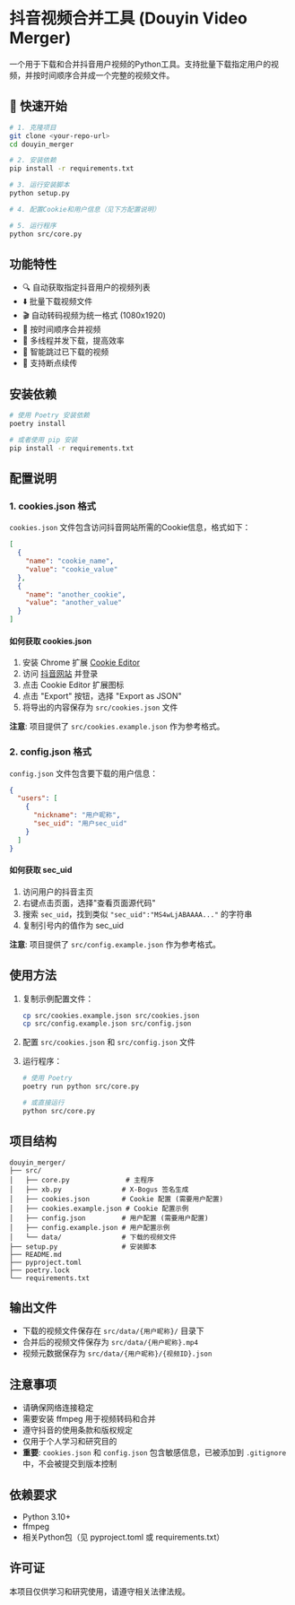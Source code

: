 # 抖音视频合并工具 (Douyin Video Merger)

一个用于下载和合并抖音用户视频的Python工具。支持批量下载指定用户的视频，并按时间顺序合并成一个完整的视频文件。

## 🚀 快速开始

```bash
# 1. 克隆项目
git clone <your-repo-url>
cd douyin_merger

# 2. 安装依赖
pip install -r requirements.txt

# 3. 运行安装脚本
python setup.py

# 4. 配置Cookie和用户信息（见下方配置说明）

# 5. 运行程序
python src/core.py
```

## 功能特性

- 🔍 自动获取指定抖音用户的视频列表
- ⬇️ 批量下载视频文件
- 🎬 自动转码视频为统一格式 (1080x1920)
- 🔗 按时间顺序合并视频
- 🚀 多线程并发下载，提高效率
- 📝 智能跳过已下载的视频
- 💾 支持断点续传

## 安装依赖

```bash
# 使用 Poetry 安装依赖
poetry install

# 或者使用 pip 安装
pip install -r requirements.txt
```

## 配置说明

### 1. cookies.json 格式

`cookies.json` 文件包含访问抖音网站所需的Cookie信息，格式如下：

```json
[
  {
    "name": "cookie_name",
    "value": "cookie_value"
  },
  {
    "name": "another_cookie",
    "value": "another_value"
  }
]
```

#### 如何获取 cookies.json

1. 安装 Chrome 扩展 [Cookie Editor](https://chromewebstore.google.com/detail/cookie-editor-cookie-mana/hocoakkpjckombahpgmbhpilegeicdeh)
2. 访问 [抖音网站](https://www.douyin.com) 并登录
3. 点击 Cookie Editor 扩展图标
4. 点击 "Export" 按钮，选择 "Export as JSON"
5. 将导出的内容保存为 `src/cookies.json` 文件

**注意**: 项目提供了 `src/cookies.example.json` 作为参考格式。

### 2. config.json 格式

`config.json` 文件包含要下载的用户信息：

```json
{
  "users": [
    {
      "nickname": "用户昵称",
      "sec_uid": "用户sec_uid"
    }
  ]
}
```

#### 如何获取 sec_uid

1. 访问用户的抖音主页
2. 右键点击页面，选择"查看页面源代码"
3. 搜索 `sec_uid`，找到类似 `"sec_uid":"MS4wLjABAAAA..."` 的字符串
4. 复制引号内的值作为 sec_uid

**注意**: 项目提供了 `src/config.example.json` 作为参考格式。

## 使用方法

1. 复制示例配置文件：
   ```bash
   cp src/cookies.example.json src/cookies.json
   cp src/config.example.json src/config.json
   ```

2. 配置 `src/cookies.json` 和 `src/config.json` 文件

3. 运行程序：
   ```bash
   # 使用 Poetry
   poetry run python src/core.py
   
   # 或直接运行
   python src/core.py
   ```

## 项目结构

```
douyin_merger/
├── src/
│   ├── core.py              # 主程序
│   ├── xb.py               # X-Bogus 签名生成
│   ├── cookies.json        # Cookie 配置 (需要用户配置)
│   ├── cookies.example.json # Cookie 配置示例
│   ├── config.json         # 用户配置 (需要用户配置)
│   ├── config.example.json # 用户配置示例
│   └── data/               # 下载的视频文件
├── setup.py                # 安装脚本
├── README.md
├── pyproject.toml
├── poetry.lock
└── requirements.txt
```

## 输出文件

- 下载的视频文件保存在 `src/data/{用户昵称}/` 目录下
- 合并后的视频文件保存为 `src/data/{用户昵称}.mp4`
- 视频元数据保存为 `src/data/{用户昵称}/{视频ID}.json`

## 注意事项

- 请确保网络连接稳定
- 需要安装 ffmpeg 用于视频转码和合并
- 遵守抖音的使用条款和版权规定
- 仅用于个人学习和研究目的
- **重要**: `cookies.json` 和 `config.json` 包含敏感信息，已被添加到 `.gitignore` 中，不会被提交到版本控制

## 依赖要求

- Python 3.10+
- ffmpeg
- 相关Python包（见 pyproject.toml 或 requirements.txt）

## 许可证

本项目仅供学习和研究使用，请遵守相关法律法规。
